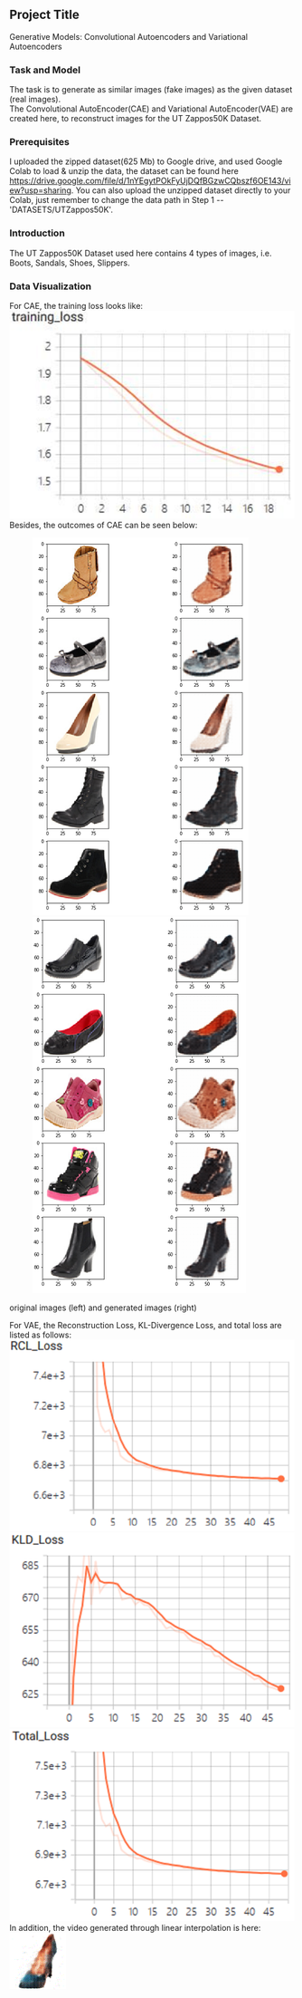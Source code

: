 ## Project Title

Generative Models: Convolutional Autoencoders and Variational Autoencoders

### Task and Model

The task is to generate as similar images (fake images) as the given dataset (real images).  
The Convolutional AutoEncoder(CAE) and Variational AutoEncoder(VAE) are created here, to reconstruct images for the UT Zappos50K Dataset.


### Prerequisites

I uploaded the zipped dataset(625 Mb) to Google drive, and used Google Colab to load & unzip the data, the dataset can be found here https://drive.google.com/file/d/1nYEgytPOkFyUjDQfBGzwCQbszf6OE143/view?usp=sharing. You can also upload the unzipped dataset directly to your Colab, just remember to change the data path in Step 1 --'DATASETS/UTZappos50K'.


### Introduction

The UT Zappos50K Dataset used here contains 4 types of images, i.e. Boots, Sandals, Shoes, Slippers.


### Data Visualization
For CAE, the training loss looks like:  
![image](https://github.com/MianWang123/Variational-Autoencoder/blob/master/pics/cae_loss.PNG)   
Besides, the outcomes of CAE can be seen below:
<figure class="half">
    <img src="https://github.com/MianWang123/Variational-Autoencoder/blob/master/pics/cae_pic1.PNG"><img src="https://github.com/MianWang123/Variational-Autoencoder/blob/master/pics/cae_pic2.PNG">
</figure>
original images (left) and generated images (right)  

For VAE, the Reconstruction Loss, KL-Divergence Loss, and total loss are listed as follows:     
![image](https://github.com/MianWang123/Variational-Autoencoder/blob/master/pics/vae_bceloss.PNG)![image](https://github.com/MianWang123/Variational-Autoencoder/blob/master/pics/vae_kldloss.PNG)![image](https://github.com/MianWang123/Variational-Autoencoder/blob/master/pics/vae_totalloss.PNG)    
In addition, the video generated through linear interpolation is here:    
![image](https://github.com/MianWang123/Variational-Autoencoder/blob/master/pics/vae_video.gif)



